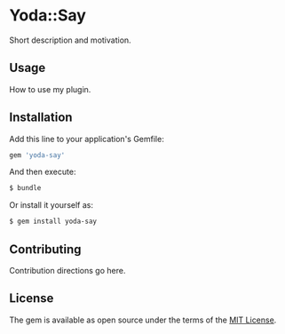# Yoda::Say
Short description and motivation.

## Usage
How to use my plugin.

## Installation
Add this line to your application's Gemfile:

```ruby
gem 'yoda-say'
```

And then execute:
```bash
$ bundle
```

Or install it yourself as:
```bash
$ gem install yoda-say
```

## Contributing
Contribution directions go here.

## License
The gem is available as open source under the terms of the [MIT License](https://opensource.org/licenses/MIT).
